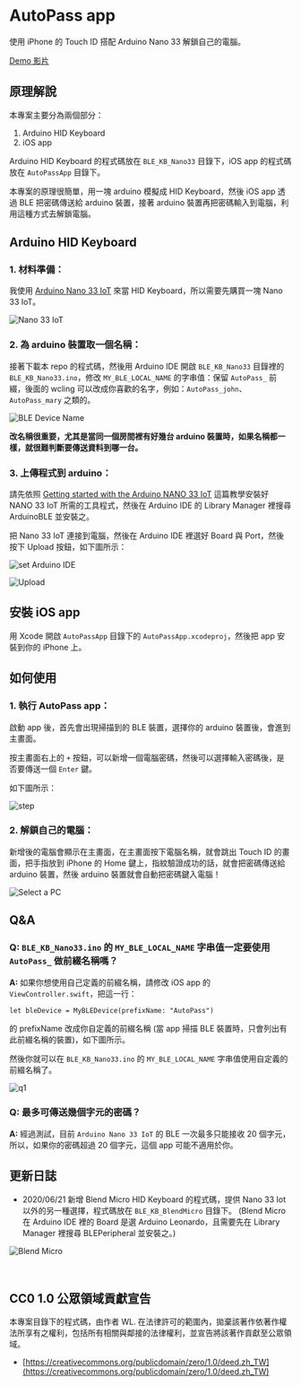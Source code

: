 # AutoPass app

使用 iPhone 的 Touch ID 搭配 Arduino Nano 33 解鎖自己的電腦。

[Demo 影片](https://twitter.com/riddle_ling/status/1272561538843373568?s=20)



## 原理解說

本專案主要分為兩個部分：

1. Arduino HID Keyboard
2. iOS app

Arduino HID Keyboard 的程式碼放在 `BLE_KB_Nano33` 目錄下，iOS app 的程式碼放在 `AutoPassApp` 目錄下。

本專案的原理很簡單，用一塊 arduino 模擬成 HID Keyboard，然後 iOS app 透過 BLE 把密碼傳送給 arduino 裝置，接著 arduino 裝置再把密碼輸入到電腦，利用這種方式去解鎖電腦。



## Arduino HID Keyboard

### 1. 材料準備：

我使用 [Arduino Nano 33 IoT](https://store.arduino.cc/usa/nano-33-iot) 來當 HID Keyboard，所以需要先購買一塊 Nano 33 IoT。

![Nano 33 IoT](imgs/nano_33_iot.jpg)


### 2. 為 arduino 裝置取一個名稱：

接著下載本 repo 的程式碼，然後用 Arduino IDE 開啟 `BLE_KB_Nano33` 目錄裡的 `BLE_KB_Nano33.ino`，修改 `MY_BLE_LOCAL_NAME` 的字串值：保留 `AutoPass_` 前綴，後面的 wcling 可以改成你喜歡的名字，例如：`AutoPass_john`、`AutoPass_mary` 之類的。

![BLE Device Name](imgs/ble_device_name.png)

**改名稱很重要，尤其是當同一個房間裡有好幾台 arduino 裝置時，如果名稱都一樣，就很難判斷要傳送資料到哪一台。**

### 3. 上傳程式到 arduino：

請先依照 [Getting started with the Arduino NANO 33 IoT](https://www.arduino.cc/en/Guide/NANO33IoT) 這篇教學安裝好 NANO 33 IoT 所需的工具程式，然後在 Arduino IDE 的 Library Manager 裡搜尋 ArduinoBLE 並安裝之。

把 Nano 33 IoT 連接到電腦，然後在 Arduino IDE 裡選好 Board 與 Port，然後按下 Upload 按鈕，如下圖所示：

![set Arduino IDE](imgs/arduino_ide_set.png)

![Upload](imgs/arduino_ide_upload.png)



## 安裝 iOS app

用 Xcode 開啟 `AutoPassApp` 目錄下的 `AutoPassApp.xcodeproj`，然後把 app 安裝到你的 iPhone 上。



## 如何使用

### 1. 執行 AutoPass app：

啟動 app 後，首先會出現掃描到的 BLE 裝置，選擇你的 arduino 裝置後，會進到主畫面。

按主畫面右上的 `+` 按鈕，可以新增一個電腦密碼，然後可以選擇輸入密碼後，是否要傳送一個 `Enter` 鍵。

如下圖所示：

![step](imgs/step.png)

### 2. 解鎖自己的電腦：

新增後的電腦會顯示在主畫面，在主畫面按下電腦名稱，就會跳出 Touch ID 的畫面，把手指放到 iPhone 的 Home 鍵上，指紋驗證成功的話，就會把密碼傳送給 arduino 裝置，然後 arduino 裝置就會自動把密碼鍵入電腦！

![Select a PC](imgs/select_pc.jpg)



## Q&A

### Q: `BLE_KB_Nano33.ino` 的 `MY_BLE_LOCAL_NAME` 字串值一定要使用 `AutoPass_` 做前綴名稱嗎？

**A:** 如果你想使用自己定義的前綴名稱，請修改 iOS app 的 `ViewController.swift`，把這一行：

```
let bleDevice = MyBLEDevice(prefixName: "AutoPass")
```

的 prefixName 改成你自定義的前綴名稱 (當 app 掃描 BLE 裝置時，只會列出有此前綴名稱的裝置)，如下圖所示。

然後你就可以在 `BLE_KB_Nano33.ino` 的 `MY_BLE_LOCAL_NAME` 字串值使用自定義的前綴名稱了。

![q1](imgs/prefix_name.png)


### Q: 最多可傳送幾個字元的密碼？

**A:** 經過測試，目前 `Arduino Nano 33 IoT` 的 BLE 一次最多只能接收 20 個字元，所以，如果你的密碼超過 20 個字元，這個 app 可能不適用於你。



## 更新日誌

- 2020/06/21 新增 Blend Micro HID Keyboard 的程式碼，提供 Nano 33 Iot 以外的另一種選擇，程式碼放在 `BLE_KB_BlendMicro` 目錄下。 (Blend Micro 在 Arduino IDE 裡的 Board 是選 Arduino Leonardo，且需要先在 Library Manager 裡搜尋 BLEPeripheral 並安裝之。)

![Blend Micro](imgs/blend_micro.jpg)

<br>


## CC0 1.0 公眾領域貢獻宣告

本專案目錄下的程式碼，由作者 WL. 在法律許可的範圍內，拋棄該著作依著作權法所享有之權利，包括所有相關與鄰接的法律權利，並宣告將該著作貢獻至公眾領域。

- [https://creativecommons.org/publicdomain/zero/1.0/deed.zh_TW](https://creativecommons.org/publicdomain/zero/1.0/deed.zh_TW)


